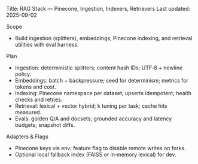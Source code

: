 Title: RAG Stack — Pinecone, Ingestion, Indexers, Retrievers
Last updated: 2025-09-02

Scope
- Build ingestion (splitters), embeddings, Pinecone indexing, and retrieval utilities with eval harness.

Plan
- Ingestion: deterministic splitters; content hash IDs; UTF‑8 + newline policy.
- Embeddings: batch + backpressure; seed for determinism; metrics for tokens and cost.
- Indexing: Pinecone namespace per dataset; upserts idempotent; health checks and retries.
- Retrieval: lexical + vector hybrid; k tuning per task; cache hits measured.
- Evals: golden Q/A and docsets; grounded accuracy and latency budgets; snapshot diffs.

Adapters & Flags
- Pinecone keys via env; feature flag to disable remote writes on forks.
- Optional local fallback index (FAISS or in‑memory lexical) for dev.

